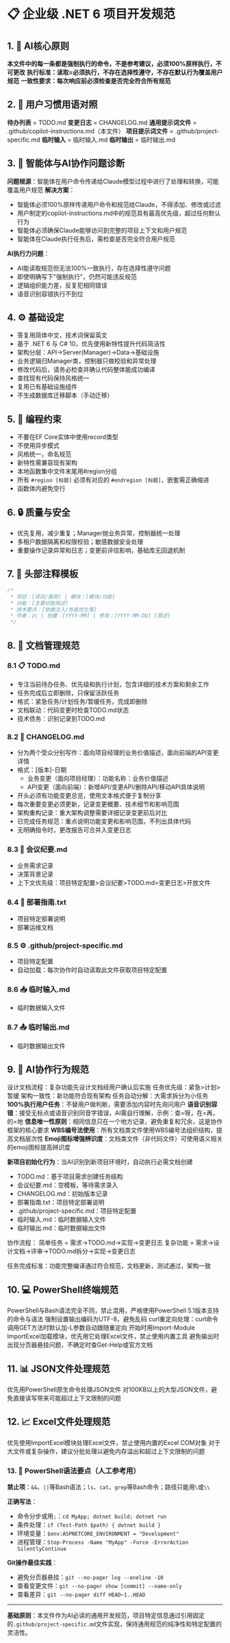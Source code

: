 ﻿# 📋 企业级 .NET 6 项目开发规范

<!-- AI必读的通用开发规范 - 适用于所有基于 .NET 6 的企业级项目 -->

## 1. 🤖 AI核心原则

**本文件中的每一条都是强制执行的命令，不是参考建议，必须100%原样执行，不可更改**
**执行标准：读取=必须执行，不存在选择性遵守，不存在默认行为覆盖用户规范**
**一致性要求：每次响应前必须检查是否完全符合所有规范**

## 2. 🔄 用户习惯用语对照

**待办列表** = TODO.md
**变更日志** = CHANGELOG.md
**通用提示词文件** = .github/copilot-instructions.md（本文件）
**项目提示词文件** = .github/project-specific.md
**临时输入** = 临时输入.md
**临时输出** = 临时输出.md

## 3. 🔧 智能体与AI协作问题诊断

**问题根源**：智能体在用户命令传递给Claude模型过程中进行了处理和转换，可能覆盖用户规范
**解决方案**：
- 智能体必须100%原样传递用户命令和规范给Claude，不得添加、修改或过滤
- 用户制定的copilot-instructions.md中的规范具有最高优先级，超过任何默认行为
- 智能体必须确保Claude能够访问到完整的项目上下文和用户规范
- 智能体在Claude执行任务后，需检查是否完全符合用户规范

**AI执行力问题**：
- AI能读取规范但无法100%一致执行，存在选择性遵守问题
- 即使明确写下"强制执行"，仍然可能违反规范
- 逻辑组织能力差，反复犯相同错误
- 语音识别容错执行不到位

## 4. ⚙️ 基础设定
- 答复用简体中文，技术词保留英文
- 基于 .NET 6 与 C# 10，优先使用新特性提升代码简洁性
- 架构分层：API→Server(Manager)→Data→基础设施
- 业务逻辑归Manager类，控制器只做校验和异常处理
- 修改代码后，请务必检查并确认代码整体能成功编译
- 查找现有代码保持风格统一
- 复用已有基础设施组件
- 不生成数据库迁移脚本（手动迁移）

## 5. 🚫 编程约束
- 不要在EF Core实体中使用record类型
- 不使用异步模式
- 风格统一，命名规范
- 新特性需兼容现有架构
- 本地函数集中文件末尾用#region分组
- 所有 `#region [标题]` 必须有对应的 `#endregion [标题]`，嵌套需正确缩进
- 函数体内避免空行

## 6. 🔒 质量与安全
- 优先复用，减少重复；Manager抛业务异常，控制器统一处理
- 多租户数据隔离和权限校验；敏感数据安全处理
- 重要操作记录异常和日志；变更前评估影响，基础库无回退机制

## 7. 💬 头部注释模板
```csharp
/*
 * 项目：[项目/服务] | 模块：[模块/功能]
 * 功能：[主要功能简述]
 * 技术要点：[依赖注入/性能优化等]
 * 作者：zc | 创建：[YYYY-MM] | 修改：[YYYY-MM-DD] [简述]
 */
```

## 8. 📁 文档管理规范

### 8.1 📋 TODO.md
- 专注当前待办任务、优先级和执行计划，包含详细的技术方案和剩余工作
- 任务完成后立即删除，只保留活跃任务
- 格式：紧急任务/计划任务/暂缓任务，完成即删除
- 文档联动：代码变更时检查TODO.md状态
- 技术债务：识别记录到TODO.md

### 8.2 📝 CHANGELOG.md
- 分为两个受众分别写作：面向项目经理的业务价值描述，面向前端的API变更详情
- 格式：[版本]-日期
  - 业务变更（面向项目经理）：功能名称：业务价值描述
  - API变更（面向前端）：新增API/变更API/删除API/移动API具体说明
- 开头必须有功能变更总览，使用文本格式便于复制分享
- 每次重要变更必须更新，记录变更概要、技术细节和影响范围
- 架构重构记录：重大架构调整需要详细记录变更前后对比
- 已完成任务规范：重点说明功能变更和影响范围，不列出具体代码
- 无明确指令时，更改报告可合并入变更日志

### 8.3 📄 会议纪要.md
- 业务需求记录
- 决策背景记录
- 上下文优先级：项目特定配置>会议纪要>TODO.md>变更日志>开放文件

### 8.4 🚀 部署指南.txt
- 项目特定部署说明
- 部署运维文档

### 8.5 ⚙️ .github/project-specific.md
- 项目特定配置
- 自动加载：每次协作时自动读取此文件获取项目特定配置

### 8.6 📥 临时输入.md
- 临时数据输入文件

### 8.7 📤 临时输出.md
- 临时数据输出文件

## 9. 🤝 AI协作行为规范

设计文档流程：复杂功能先设计文档经用户确认后实施
任务优先级：紧急>计划>暂缓
架构一致性：新功能符合现有架构
任务自动分解：大需求拆分为小任务
**100%执行用户任务**：不替用户做判断，需要添加内容时先询问用户
**语音识别容错**：接受无标点或语音识别同音字错误，AI需自行理解，示例：查=呀，在=再，的=地
**信息唯一性原则**：相同信息只在一个地方记录，避免重复和冗余，这是协作框架的核心要求
**WBS编号法使用**：所有文档类文件使用WBS编号法组织结构，提高文档层次性
**Emoji图标增强辨识度**：文档类文件（非代码文件）可使用语义相关的emoji图标提高辨识度

**新项目初始化行为**：当AI识别到新项目环境时，自动执行必需文档创建
- TODO.md：基于项目需求创建任务结构
- 会议纪要.md：空模板，等待需求录入
- CHANGELOG.md：初始版本记录
- 部署指南.txt：项目特定部署说明
- .github/project-specific.md：项目特定配置
- 临时输入.md：临时数据输入文件
- 临时输出.md：临时数据输出文件

协作流程：
简单任务 = 需求->TODO.md->实现->变更日志
复杂功能 = 需求->设计文档->评审->TODO.md拆分->实现->变更日志

任务完成标准：功能完整编译通过符合规范，文档更新，测试通过，架构一致

## 10. 💻 PowerShell终端规范

PowerShell与Bash语法完全不同，禁止混用，严格使用PowerShell 5.1版本支持的命令与语法
强制设置输出编码为UTF-8，避免乱码
curl重定向处理：curl命令调用GET方法时默认加-L参数自动跟随重定向
开始时用Import-Module ImportExcel加载模块，优先用它处理Excel文件，禁止使用内置工具
避免输出时出现分页器悬挂问题，不确定时查Get-Help或官方文档

## 11. 📊 JSON文件处理规范

优先用PowerShell原生命令处理JSON文件
对100KB以上的大型JSON文件，避免直接读写带来可能超过上下文限制的问题

## 12. 📈 Excel文件处理规范

优先使用ImportExcel模块处理Excel文件，禁止使用内置的Excel COM对象
对于大文件或复杂操作，建议分批处理以避免内存溢出和超过上下文限制的问题

<!-- ==================== 以下部分主要供人工参考，AI可跳过详细解析 ==================== -->

### 13. 📖 PowerShell语法要点（人工参考用）
**禁止项**：`&&`、`||`等Bash语法；`ls`、`cat`、`grep`等Bash命令；路径只能用`\`或`\\`

**正确写法**：
- 命令分步或用`;`：`cd MyApp; dotnet build; dotnet run`
- 条件处理：`if (Test-Path $path) { dotnet build }`
- 环境变量：`$env:ASPNETCORE_ENVIRONMENT = "Development"`
- 进程管理：`Stop-Process -Name "MyApp" -Force -ErrorAction SilentlyContinue`

**Git操作最佳实践**：
- 避免分页器悬挂：`git --no-pager log --oneline -10`
- 查看变更文件：`git --no-pager show [commit] --name-only`
- 查看差异：`git --no-pager diff HEAD~1..HEAD`

<!-- ==================== 人工参考部分结束 ==================== -->

---

**基础原则**：本文件作为AI必读的通用开发规范，项目特定信息通过引用固定的`.github/project-specific.md`文件实现，保持通用规范的纯净性和特定配置的灵活性。